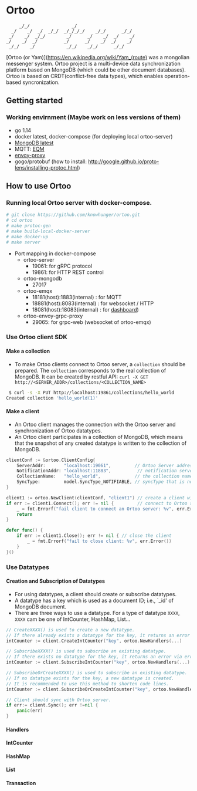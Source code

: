 # Ortoo
````
     _/_/                _/                         
  _/    _/  _/  _/_/  _/_/_/_/    _/_/      _/_/    
 _/    _/  _/_/        _/      _/    _/  _/    _/   
_/    _/  _/          _/      _/    _/  _/    _/    
 _/_/    _/            _/_/    _/_/      _/_/
````

[Ortoo (or Yam)](https://en.wikipedia.org/wiki/Yam_(route) was a mongolian messenger system. Ortoo project is a multi-device data synchronization platform based on MongoDB (which could be other document databases). Ortoo is based on CRDT(conflict-free data types), which enables operation-based syncronization.  


## Getting started

### Working envirnment (Maybe work on less versions of them)

- go 1.14
- docker latest, docker-compose (for deploying local ortoo-server)
- [MongoDB latest](https://hub.docker.com/_/mongo)
- MQTT: [EQM](https://www.emqx.io/)
- [envoy-proxy](https://www.envoyproxy.io/)
- gogo/protobuf (how to install: http://google.github.io/proto-lens/installing-protoc.html)


## How to use Ortoo
 
### Running local Ortoo server with docker-compose.
 ```bash
 # git clone https://github.com/knowhunger/ortoo.git
 # cd ortoo
 # make protoc-gen
 # make build-local-docker-server
 # make docker-up
 # make server
 ```

- Port mapping in docker-compose
  * ortoo-server
    - 19061: for gRPC protocol
    - 19861: for HTTP REST control
  * ortoo-mongodb
    - 27017
  * ortoo-emqx
    - 18181(host):1883(internal) : for MQTT
    - 18881(host):8083(internal) : for websocket / HTTP
    - 18081(host):18083(internal) : for [dashboard](http://localhost:18081))
  * ortoo-envoy-grpc-proxy
    - 29065: for grpc-web (websocket of ortoo-emqx)

### Use Ortoo client SDK

#### Make a collection
 - To make Ortoo clients connect to Ortoo server, a `collection` should be prepared. The `collection` corresponds to the real collection of MongoDB. It can be created by restful API: `curl -X GET http://<SERVER_ADDR>/collections/<COLLECTION_NAME>`
```bash
 $ curl -s -X PUT http://localhost:19861/collections/hello_world
Created collection 'hello_world(1)'
```
#### Make a client
 - An Ortoo client manages the connection with the Ortoo server and synchronization of Ortoo datatypes.   
 - An Ortoo client participates in a collection of MongoDB, which means that the snapshot of any created datatype is written to the collection of MongoDB.   
```go
clientConf := &ortoo.ClientConfig{
    ServerAddr:       "localhost:19061",         // Ortoo Server address.
    NotificationAddr: "localhost:11883",          // notification server address.
    CollectionName:   "hello_world",             // the collection name of MongoDB which the client participates in.
    SyncType:         model.SyncType_NOTIFIABLE, // syncType that is notified in real-time from notification server.
}

client1 := ortoo.NewClient(clientConf, "client1") // create a client with alias "client1".
if err := client1.Connect(); err != nil {         // connect to Ortoo server
    _ = fmt.Errorf("fail client to connect an Ortoo server: %v", err.Error())
    return
}

defer func() {
    if err := client1.Close(); err != nil { // close the client
        _ = fmt.Errorf("fail to close client: %v", err.Error())
    }
}()
```
### Use Datatypes

#### Creation and Subscription of Datatypes
 - For using datatypes, a client should create or subscribe datatypes. 
 - A datatype has a key which is used as a document ID; i.e., `_id' of MongoDB document.
 - There are three ways to use a datatype. For a type of datatype `XXXX`, `XXXX` cam be one of IntCounter, HashMap, List... 
```go
// CreateXXXX() is used to create a new datatype. 
// If there already exists a datatype for the key, it returns an error via error handler.
intCounter := client.CreateIntCounter("key", ortoo.NewHandlers(...)

// SubscribeXXXX() is used to subscribe an existing datatype. 
// If there exists no datatype for the key, it returns an error via error handler
intCounter := client.SubscribeIntCounter("key", ortoo.NewHandlers(...)

// SubscribeOrCreateXXXX() is used to subscribe an existing datatype. 
// If no datatype exists for the key, a new datatype is created. 
// It is recommended to use this method to shorten code lines.
intCounter := client.SubscribeOrCreateIntCounter("key", ortoo.NewHandlers(...)

// Client should sync with Ortoo server.
if err:= client.Sync(); err !=nil {
    panic(err)
}
```
#### Handlers   
#### IntCounter
#### HashMap
#### List
#### Transaction

